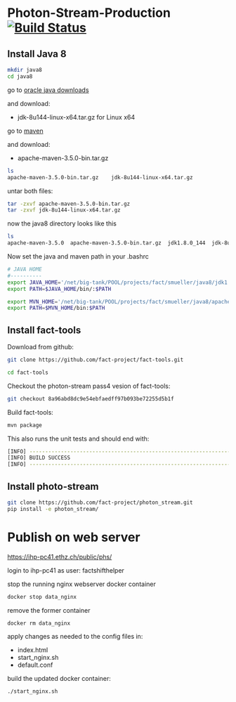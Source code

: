 # Photon-Stream-Production [![Build Status](https://travis-ci.org/fact-project/photon_stream_production.svg?branch=master)](https://travis-ci.org/fact-project/photon_stream_production)

## Install Java 8 

```bash
mkdir java8
cd java8
```

go to [oracle java downloads](http://www.oracle.com/technetwork/java/javase/downloads/jdk8-downloads-2133151.html)

and download:

- jdk-8u144-linux-x64.tar.gz for Linux x64

go to [maven](https://maven.apache.org/download.cgi)

and download:

- apache-maven-3.5.0-bin.tar.gz

```bash
ls
apache-maven-3.5.0-bin.tar.gz    jdk-8u144-linux-x64.tar.gz
```

untar both files:

```bash
tar -zxvf apache-maven-3.5.0-bin.tar.gz
tar -zxvf jdk-8u144-linux-x64.tar.gz
```

now the java8 directory looks like this

```bash
ls
apache-maven-3.5.0  apache-maven-3.5.0-bin.tar.gz  jdk1.8.0_144  jdk-8u144-linux-x64.tar.gz
```

Now set the java and maven path in your .bashrc

```bash
# JAVA HOME
#----------
export JAVA_HOME='/net/big-tank/POOL/projects/fact/smueller/java8/jdk1.8.0_144'
export PATH=$JAVA_HOME/bin/:$PATH

export MVN_HOME='/net/big-tank/POOL/projects/fact/smueller/java8/apache-maven-3.5.0'
export PATH=$MVN_HOME/bin:$PATH
```

## Install fact-tools

Download from github:

```bash
git clone https://github.com/fact-project/fact-tools.git
```

```bash
cd fact-tools
```

Checkout the photon-stream pass4 vesion of fact-tools:

```bash
git checkout 8a96abd8dc9e54ebfaedff97b093be72255d5b1f
```

Build fact-tools:

```bash
mvn package
```

This also runs the unit tests and should end with:

```bash
[INFO] ------------------------------------------------------------------------
[INFO] BUILD SUCCESS
[INFO] ------------------------------------------------------------------------
```


## Install photo-stream

```bash
git clone https://github.com/fact-project/photon_stream.git
pip install -e photon_stream/
```

# Publish on web server

https://ihp-pc41.ethz.ch/public/phs/

login to ihp-pc41 as user: factshifthelper

stop the running nginx webserver docker container

```bash
docker stop data_nginx
```

remove the former container

```bash
docker rm data_nginx
```

apply changes as needed to the config files in:

- index.html
- start_nginx.sh
- default.conf

build the updated docker container:

```bash
./start_nginx.sh
```
